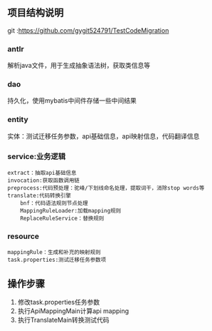 ## 项目结构说明
git :https://github.com/gygit524791/TestCodeMigration
### antlr
解析java文件，用于生成抽象语法树，获取类信息等 
### dao
持久化，使用mybatis中间件存储一些中间结果
### entity
实体：测试迁移任务参数，api基础信息，api映射信息，代码翻译信息
### service:业务逻辑
    extract：抽取api基础信息
    invocation:获取函数调用链
    preprocess:代码预处理：驼峰/下划线命名处理，提取词干，消除stop words等
    translate:代码转换引擎
        bnf：代码语法规则节点处理
        MappingRuleLoader:加载mapping规则
        ReplaceRuleService：替换规则

### resource
    mappingRule：生成和补充的映射规则
    task.properties:测试迁移任务参数项


## 操作步骤
1. 修改task.properties任务参数
2. 执行ApiMappingMain计算api mapping
3. 执行TranslateMain转换测试代码